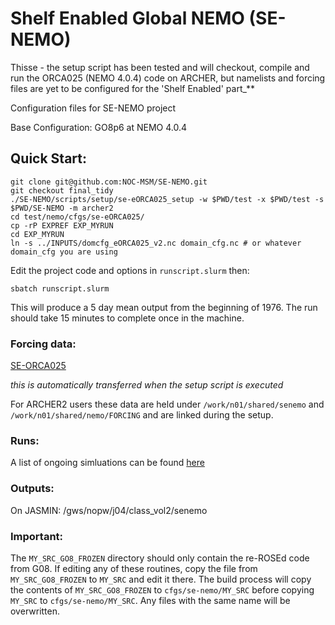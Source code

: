 # Shelf Enabled Global NEMO (SE-NEMO)

Thisse - the setup script has been tested and will checkout, compile and run the ORCA025 (NEMO 4.0.4) code on ARCHER, but namelists and forcing files are yet to be configured for the 'Shelf Enabled' part_**

Configuration files for SE-NEMO project


Base Configuration: GO8p6 at NEMO 4.0.4

## Quick Start:

```
git clone git@github.com:NOC-MSM/SE-NEMO.git
git checkout final_tidy
./SE-NEMO/scripts/setup/se-eORCA025_setup -w $PWD/test -x $PWD/test -s $PWD/SE-NEMO -m archer2
cd test/nemo/cfgs/se-eORCA025/
cp -rP EXPREF EXP_MYRUN
cd EXP_MYRUN
ln -s ../INPUTS/domcfg_eORCA025_v2.nc domain_cfg.nc # or whatever domain_cfg you are using
```
Edit the project code and options in  `runscript.slurm` then:
```
sbatch runscript.slurm
```
This will produce a 5 day mean output from the beginning of 1976. The run should take 15 minutes to complete once in the machine.

### Forcing data:

[SE-ORCA025](http://gws-access.ceda.ac.uk/public/jmmp_collab/)

_this is automatically transferred when the setup script is executed_

For ARCHER2 users these data are held under `/work/n01/shared/senemo` and `/work/n01/shared/nemo/FORCING` and are linked during the setup.

### Runs:

A list of ongoing simluations can be found [here](https://github.com/NOC-MSM/SE-NEMO/blob/master/RUNS.md)

### Outputs:

On JASMIN: /gws/nopw/j04/class_vol2/senemo

### Important:

The `MY_SRC_GO8_FROZEN` directory should only contain the re-ROSEd code from G08. If editing any of these routines, copy the file from `MY_SRC_GO8_FROZEN` to `MY_SRC` and edit it there. The build process will copy the contents of `MY_SRC_GO8_FROZEN` to `cfgs/se-nemo/MY_SRC` before copying `MY_SRC` to `cfgs/se-nemo/MY_SRC`. Any files with the same name will be overwritten.
